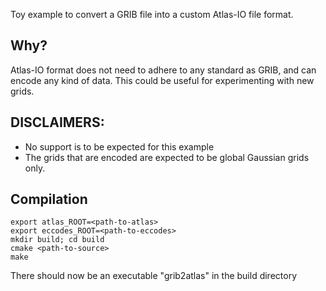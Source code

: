 Toy example to convert a GRIB file into a custom Atlas-IO file format.

Why?
----
Atlas-IO format does not need to adhere to any standard as GRIB,
and can encode any kind of data. This could be useful for experimenting
with new grids.

DISCLAIMERS:
------------
- No support is to be expected for this example
- The grids that are encoded are expected to be global Gaussian grids only.

Compilation
-----------

    export atlas_ROOT=<path-to-atlas>
    export eccodes_ROOT=<path-to-eccodes>
    mkdir build; cd build
    cmake <path-to-source>
    make

There should now be an executable "grib2atlas" in the build directory


